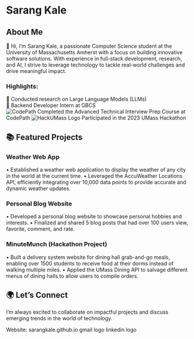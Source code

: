 # Sarang Kale

## About Me
👋 Hi, I’m Sarang Kale, a passionate Computer Science student at the University of Massachusetts Amherst with a focus on building innovative software solutions. With experience in full-stack development, research, and AI, I strive to leverage technology to tackle real-world challenges and drive meaningful impact.

### Highlights:
🔬 Conducted research on Large Language Models (LLMs)  
🚀 Backend Developer Intern at GBCS  
![CodePath](https://upload.wikimedia.org/wikipedia/commons/thumb/e/ed/CodePath_Logo.svg/2560px-CodePath_Logo.svg.png) Completed the Advanced Technical Interview Prep Course at CodePath
![HackUMass Logo](https://github.com/fuseumass/hackumass-website/blob/main/public/logo-universal.svg) Participated in the 2023 UMass Hackathon


## 📚 Featured Projects
### Weather Web App
• Established a weather web application to display the weather of any city in the world at the current time.
• Leveraged the AccuWeather Locations API, efficiently integrating over 10,000 data points to provide accurate
and dynamic weather updates.
### Personal Blog Website
• Developed a personal blog website to showcase personal hobbies and interests.
• Finalized and shared 5 blog posts that had over 100 users view, favorite, comment, and rate.
### MinuteMunch (Hackathon Project)
• Built a delivery system website for dining hall grab-and-go meals, enabling over 1500 students to receive food
at their dorms instead of walking multiple miles.
• Applied the UMass Dining API to salvage different menus of dining halls to allow users to compile orders.

## 🌍 Let’s Connect
I’m always excited to collaborate on impactful projects and discuss emerging trends in the world of technology.

Website: sarangkale.github.io
gmail logo linkedin logo
